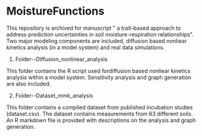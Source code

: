 # MoistureFunctions

This repository is archived for manuscript " a trait-based approach to address prediction uncertainties in soil moisture-respiration relationships". Two major modeling components are included, diffusion based nonliear kinetics analysis (in a model system) and real data simulations.

1. Folder--Diffusion_nonlinear_analysis

This folder contains the R script used fordiffusion based nonliear kinetics analysis within a model system. Sensitivity analysis and graph generation are also included.

2. Folder--Dataset_mmk_analysis

This folder contains a compiled dataset from published incubation studies (dataset.csv). The dataset contains measurements from 63 different soils. 
An R markdown file is provided with descriptions on the analysis and graph generation.
